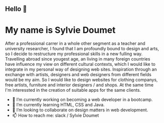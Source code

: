 ## Hello 👋

# My name is Sylvie Doumet 

After a professional carrer in a whole other segment as a teacher and university researcher, I found that I am profoundly bound to design and arts, so I decide to restructure my professional skills in a new fulling way. Travelling abroad since yougest age, an living in many foreign countries have influence my view on different cultural contexts, which I would like to integrate in my personal way of designing web sites. Inspiration through an exchange with artists, designers and web designers from different fields would be my aim. So I would like to design websites for clothing companys, free artists, furniture and interior designers / and shops. At the same time I'm interessted in the creation of suitable apps for the same clients. 

- 🔭 I’m currently working on becoming a web developer in a bootcamp.
- 🌱 I’m currently learning HTML, CSS and Java. 
- 👯 I’m looking to collaborate on design matters in web development. 
- 📫 How to reach me: slack / Sylvie Doumet 
  
